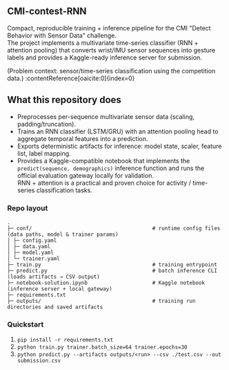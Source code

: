## CMI-contest-RNN

Compact, reproducible training + inference pipeline for the CMI "Detect Behavior with Sensor Data" challenge.  
The project implements a multivariate time-series classifier (RNN + attention pooling) that converts wrist/IMU sensor sequences into gesture labels and provides a Kaggle-ready inference server for submission.

(Problem context: sensor/time-series classification using the competition data.) :contentReference[oaicite:0]{index=0}

## What this repository does
- Preprocesses per-sequence multivariate sensor data (scaling, padding/truncation).
- Trains an RNN classifier (LSTM/GRU) with an attention pooling head to aggregate temporal features into a prediction.
- Exports deterministic artifacts for inference: model state, scaler, feature list, label mapping.
- Provides a Kaggle-compatible notebook that implements the `predict(sequence, demographics)` inference function and runs the official evaluation gateway locally for validation.  
RNN + attention is a practical and proven choice for activity / time-series classification tasks.

### Repo layout
```
.
├─ conf/                                       # runtime config files (data paths, model & trainer params)
│ ├─ config.yaml
│ ├─ data.yaml
│ ├─ model.yaml
│ └─ trainer.yaml
├─ train.py                                    # training entrypoint 
├─ predict.py                                  # batch inference CLI (loads artifacts → CSV output)
├─ notebook-solution.ipynb                     # Kaggle notebook (inference server + local gateway)
├─ requirements.txt
├─ outputs/                                    # training run directories and saved artifacts
```
### Quickstart
1. `pip install -r requirements.txt`
2. `python train.py trainer.batch_size=64 trainer.epochs=30`
3. `python predict.py --artifacts outputs/<run> --csv ./test.csv --out submission.csv`
